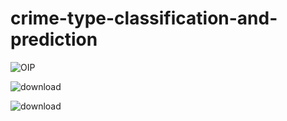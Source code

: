 # crime-type-classification-and-prediction

![OIP](https://github.com/mohansharma077/crime-type-classification-and-prediction/assets/104629829/cc70cc19-749f-43d7-b710-9d4ea57e34f8)

![download](https://github.com/mohansharma077/crime-type-classification-and-prediction/assets/104629829/4c47c4a3-716f-456d-bca9-087bd95e66d0)


![download](https://github.com/mohansharma077/crime-type-classification-and-prediction/assets/104629829/1e684cc0-6787-4def-a4a7-9720003c0a71)
